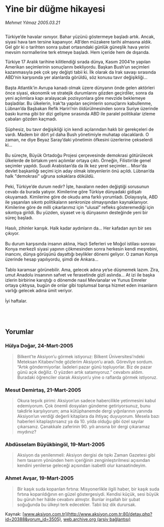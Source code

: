 # Yine bir düğme hikayesi

*Mehmet Yılmaz 2005.03.21*

<div bgcolor="#FFFEF6">
 <font>
  <img border="0" height="1" src="/web/20060104162108im_/http://www.aksiyon.com.tr/images/blank.gif"/>
 </font>
 <font class="content">
  <p>
   <font class="content">
    Türkiye’de havalar ısınıyor. Bahar yüzünü göstermeye başladı artık. Ancak, siyasi hava tam tersine kapanıyor. AB’den müzakere tarihi almasına aldık. Gel gör ki o tarihten sonra şubat ortasındaki günlük güneşlik hava yerini mevsim normallerine terk etmeye başladı. Hem içeride hem de dışarıda.
   </font>
   <p>
    <font class="content">
     Türkiye 17 Aralık tarihine kilitlendiği sırada dünya, Kasım 2004’te yapılan Amerikan seçimlerinin sonuçlarını bekliyordu. Başkan Bush’un seçimleri kazanmasıyla pek çok şey değişti tabii ki. İlk olarak da Irak savaşı sırasında ABD’nin karşısında yer alanlarda görüldü, söz konusu tavır değişikliği…
     <br>
      <br>
       Başta Atlantik’in Avrupa kanadı olmak üzere dünyanın önde gelen aktörleri önce siyasi, ekonomik ve stratejik durumlarını gözden geçirdiler, sonra da yeni açılımlara kapı aralayacak pozisyonlara göre mevzide beklemeye başladılar. Bu ülkelerin, Irak’ta yapılan seçimlerin sonuçlarını kabullenme, Lübnan’da Başbakan Refik Hariri’nin öldürülmesinden sonra Suriye üzerinde baskı kurma gibi bir dizi gelişme sırasında ABD ile paralel politikalar izleme çabaları gözden kaçmadı.
       <br/>
       <br/>
       Şüphesiz, bu tavır değişikliği için kendi açılarından haklı bir gerekçeleri de vardı. Madem bir dört yıl daha Bush yönetimiyle muhatap olacaklardı. O zaman, ne diye Beyaz Saray’daki yönetimin öfkesini üzerlerine çekselerdi ki…
       <br/>
       <br/>
       Bu süreçte, Büyük Ortadoğu Projesi çerçevesinde demokrasi götürülecek ülkelerde de birtakım yeni açılımlar ortaya çıktı.  Örneğin, Filistin’de genel seçimler yapıldı. Suudi Arabistan’da da ilk kez yerel seçimler… Mısır’da devlet başkanlığı seçimi için aday olmak isteyenlerin önü açıldı. Lübnan’da halk "demokrasi" uğruna sokaklara döküldü.
       <br/>
       <br/>
       Peki, Türkiye’de durum nedir? İşte, havaların neden değiştiği sorusunun cevabı da burada yatıyor. Kimilerine göre Türkiye dünyadaki gidişatı okuyamadı. Kimilerine göre de okudu ama farklı yorumladı. Dolayısıyla, ABD ile yaşanılan sıkıntı politikaların senkronize olmayışından kaynaklanıyor. Kimilerine göre de milli çıkarlarımız için “ulusal” refleks gösteremediği için sıkıntıya girildi. Bu yüzden, siyaset ve iş dünyasının desteğinde yeni bir süreç başladı.
       <br/>
       <br/>
       Hasılı, zihinler karışık. Halk kadar aydınların da… Her kafadan ayrı bir ses çıkıyor.
       <br/>
       <br/>
       Bu durum karşısında insanın aklına, Haçlı Seferleri ve Moğol istilası sonrası Konya merkezli siyasi yapının çökmesinden sonra herkesin kendi meşrebini, inancını, dünya görüşünü dayattığı beylikler dönemi geliyor. O zaman Konya üzerinde hesap yapılıyordu, şimdi de Ankara…
       <br/>
       <br/>
       Tablo karamsar görünebilir. Ama, gelecek adına ye’se düşmemek lazım. Zira, umut Anadolu insanının safvet ve ferasetinde gizli aslında… At izi ile başka izlerin birbirine karıştığı o dönemde nasıl Mevlanalar ve Yunus Emreler ortaya çıktıysa, bugün de onlar gibi toplumsal barışa hizmet eden insanların varlığı gelecek adına ümit veriyor.
       <br/>
       <br/>
       İyi haftalar.
       <br/>
      </br>
     </br>
    </font>
    <br/>
    <!---- YAZI SONU ----------->
   </p>
  </p>
 </font>
</div>


## Yorumlar

### Hülya Doğar, 24-Mart-2005
> Bilkent’te Aksiyon’u görmek istiyoruz: 
> Bilkent Üniversitesi’ndeki Meteksan Kitabevi’nde gözlerim Aksiyon’u aradı. Görevliye sordum. “Artık göndermiyorlar. İadeleri pazar günü topluyorlar. Biz de pazar günü açık değiliz. O yüzden artık satamıyoruz.” cevabını aldım. Buradaki öğrenciler olarak Aksiyon’u yine o raflarda görmek istiyoruz.

### Mesut Demirtaş, 21-Mart-2005
> Okura teşvik pirimi: 
> Aksiyon’un sadece habercilikle yetinmesini kabul edemiyorum. Çok önemli dosyaları gündeme getiriyorsunuz, bunu takdirle karşılıyorum; ama kütüphanemde dergi yığınlarının yanında Aksiyon’un verdiği değerli kitaplara da ihtiyaç duyuyorum. Mesela bazı haberleri kitaplaştırsanız ya da 10. yılda olduğu gibi özel sayılar çıkarsanız. Çanakkale zaferinin 90. yılı anısına bir dergi çıkaramaz mıydınız?

### Abdüsselam Büyükbingöl, 19-Mart-2005
> Aksiyon da yenilenmeli: 
> Aksiyon dergisi de tıpkı Zaman Gazetesi gibi hem tasarım yönünden hem içeriğinin zenginleştırilmesi açısından kendini yenilerse geleceği açısından isabetli olur kanaatindeyim.

### Ahmet Avşar, 19-Mart-2005
> Bir kaşık suda koparılan fırtına: 
> Misyonerlikle ilgili haber, bir kaşık suda fırtına koparıldığının en güzel göstergesiydi. Kendisi küçük, sesi büyük bu güruh her hâlde cevabını almıştır. Bunlar inşallah bir şubat soğuğunda bu ülkeyi terk edecekler. Tabii biz dik durursak.

Kaynak: [www.aksiyon.com.tr](http://www.aksiyon.com.tr:80/detay.php?id=20388&yorum_id=3505), [web.archive.org (arşiv bağlantısı)](http://web.archive.org/web/20060104162108/http://www.aksiyon.com.tr:80/detay.php?id=20388&yorum_id=3505)
